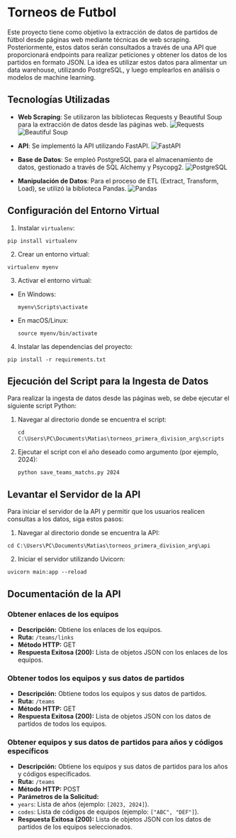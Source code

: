# Torneos de Futbol

Este proyecto tiene como objetivo la extracción de datos de partidos de fútbol desde páginas web mediante técnicas de web scraping. Posteriormente, estos datos serán consultados a través de una API que proporcionará endpoints para realizar peticiones y obtener los datos de los partidos en formato JSON. La idea es utilizar estos datos para alimentar un data warehouse, utilizando PostgreSQL, y luego emplearlos en análisis o modelos de machine learning.

## Tecnologías Utilizadas

- **Web Scraping**: Se utilizaron las bibliotecas Requests y Beautiful Soup para la extracción de datos desde las páginas web.
  ![Requests](https://upload.wikimedia.org/wikipedia/commons/thumb/c/c3/Python-logo-notext.svg/800px-Python-logo-notext.svg.png)
  ![Beautiful Soup](https://www.crummy.com/software/BeautifulSoup/bs4/doc/_images/6.1.jpg)

- **API**: Se implementó la API utilizando FastAPI.
  ![FastAPI](https://fastapi.tiangolo.com/img/logo-margin/logo-teal.png)

- **Base de Datos**: Se empleó PostgreSQL para el almacenamiento de datos, gestionado a través de SQL Alchemy y Psycopg2.
  ![PostgreSQL](https://upload.wikimedia.org/wikipedia/commons/thumb/2/29/Postgresql_elephant.svg/1200px-Postgresql_elephant.svg.png)

- **Manipulación de Datos**: Para el proceso de ETL (Extract, Transform, Load), se utilizó la biblioteca Pandas.
  ![Pandas](https://miro.medium.com/max/1024/1*9iu8_mhn6Yzt3G8Pw_rfzA.png)

## Configuración del Entorno Virtual

1. Instalar `virtualenv`:
  ```
  pip install virtualenv
  ```
2. Crear un entorno virtual:
  ```
  virtualenv myenv
  ```
3. Activar el entorno virtual:
- En Windows:
  ```
  myenv\Scripts\activate
  ```
- En macOS/Linux:
  ```
  source myenv/bin/activate
  ```
4. Instalar las dependencias del proyecto:
  ```
  pip install -r requirements.txt
  ```

## Ejecución del Script para la Ingesta de Datos

Para realizar la ingesta de datos desde las páginas web, se debe ejecutar el siguiente script Python:

1. Navegar al directorio donde se encuentra el script:
   ```
   cd C:\Users\PC\Documents\Matias\torneos_primera_division_arg\scripts
   ```

2. Ejecutar el script con el año deseado como argumento (por ejemplo, 2024):
   ```
   python save_teams_matchs.py 2024
   ```

## Levantar el Servidor de la API

Para iniciar el servidor de la API y permitir que los usuarios realicen consultas a los datos, siga estos pasos:

1. Navegar al directorio donde se encuentra la API:
  ```
  cd C:\Users\PC\Documents\Matias\torneos_primera_division_arg\api
  ```
2. Iniciar el servidor utilizando Uvicorn:
  ```
  uvicorn main:app --reload
  ```


## Documentación de la API

### Obtener enlaces de los equipos
- **Descripción:** Obtiene los enlaces de los equipos.
- **Ruta:** `/teams/links`
- **Método HTTP:** GET
- **Respuesta Exitosa (200):** Lista de objetos JSON con los enlaces de los equipos.

### Obtener todos los equipos y sus datos de partidos
- **Descripción:** Obtiene todos los equipos y sus datos de partidos.
- **Ruta:** `/teams`
- **Método HTTP:** GET
- **Respuesta Exitosa (200):** Lista de objetos JSON con los datos de partidos de todos los equipos.

### Obtener equipos y sus datos de partidos para años y códigos específicos
- **Descripción:** Obtiene los equipos y sus datos de partidos para los años y códigos especificados.
- **Ruta:** `/teams`
- **Método HTTP:** POST
- **Parámetros de la Solicitud:**
- `years`: Lista de años (ejemplo: `[2023, 2024]`).
- `codes`: Lista de códigos de equipos (ejemplo: `["ABC", "DEF"]`).
- **Respuesta Exitosa (200):** Lista de objetos JSON con los datos de partidos de los equipos seleccionados.
